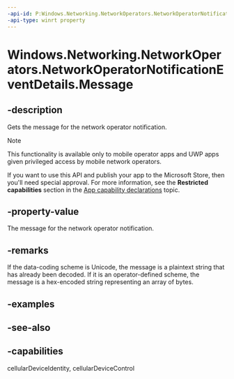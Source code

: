 ```yaml
---
-api-id: P:Windows.Networking.NetworkOperators.NetworkOperatorNotificationEventDetails.Message
-api-type: winrt property
---
```


<!-- Property syntax
public string Message { get; }
-->

# Windows.Networking.NetworkOperators.NetworkOperatorNotificationEventDetails.Message

## -description
Gets the message for the network operator notification.

> [!NOTE]
> This functionality is available only to mobile operator apps and UWP apps given privileged access by mobile network operators.
> 
> If you want to use this API and publish your app to the Microsoft Store, then you'll need special approval. For more information, see the **Restricted capabilities** section in the [App capability declarations](/windows/uwp/packaging/app-capability-declarations#restricted-capabilities) topic. 

## -property-value
The message for the network operator notification.

## -remarks
If the data-coding scheme is Unicode, the message is a plaintext string that has already been decoded. If it is an operator-defined scheme, the message is a hex-encoded string representing an array of bytes.

## -examples

## -see-also

## -capabilities
cellularDeviceIdentity, cellularDeviceControl

